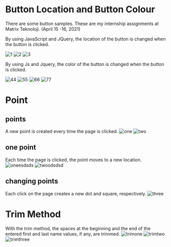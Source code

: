 # Button Location and Button Colour
There are some button samples. These are my internship assignments at Matrix Teknoloji. (April 15 -16, 2021)

By using JavaScript and JQuery, the location of the button is changed when the button is clicked. 

![1](https://user-images.githubusercontent.com/71151015/115224108-29a50d80-a115-11eb-9662-c36ea67d4a76.PNG)
![2](https://user-images.githubusercontent.com/71151015/115224114-2b6ed100-a115-11eb-873f-782b959a40cf.PNG)
![3](https://user-images.githubusercontent.com/71151015/115224119-2c9ffe00-a115-11eb-8ca8-74d4de45dd82.PNG)


By using Js and Jquery, the color of the button is changed when the button is clicked. 

![44](https://user-images.githubusercontent.com/71151015/115224126-2e69c180-a115-11eb-81e9-aa832c462f3b.PNG)
![55](https://user-images.githubusercontent.com/71151015/115224135-2f9aee80-a115-11eb-8a95-1636f6a7e980.PNG)
![66](https://user-images.githubusercontent.com/71151015/115224144-3164b200-a115-11eb-83e5-daf9b8e86c2c.PNG)
![77](https://user-images.githubusercontent.com/71151015/115224153-3295df00-a115-11eb-9eac-f741fce2de07.PNG)

# Point

## points
A new point is created every time the page is clicked.
![one](https://user-images.githubusercontent.com/71151015/124579166-8c29c200-de57-11eb-9fc0-8e64a8da23f1.PNG)
![two](https://user-images.githubusercontent.com/71151015/124579298-a4014600-de57-11eb-8d71-a1a794771f9a.PNG)

## one point
Each time the page is clicked, the point moves to a new location. 
![oneesdsds](https://user-images.githubusercontent.com/71151015/124579307-a5cb0980-de57-11eb-95aa-f20e28d4c3a5.PNG)
![twoodsdsd](https://user-images.githubusercontent.com/71151015/124579315-a794cd00-de57-11eb-806b-763bdf51b546.PNG)

## changing points
Each click on the page creates a new dot and square, respectively. 
![three](https://user-images.githubusercontent.com/71151015/124579328-a9f72700-de57-11eb-9784-f8e229d72a54.PNG)

# Trim Method
With the trim method, the spaces at the beginning and the end of the entered first and last name values, if any, are trimmed. 
![trimone](https://user-images.githubusercontent.com/71151015/124579392-bbd8ca00-de57-11eb-80db-3f33f2dfe5c7.PNG)
![trimtwo](https://user-images.githubusercontent.com/71151015/124579402-be3b2400-de57-11eb-9161-1508198e719f.PNG)
![trimthree](https://user-images.githubusercontent.com/71151015/124579413-c004e780-de57-11eb-89eb-31627d7705f4.PNG)
